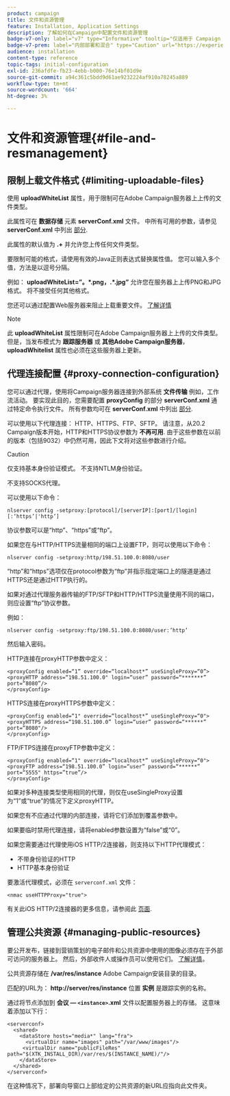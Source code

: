 ```yaml
---
product: campaign
title: 文件和资源管理
feature: Installation, Application Settings
description: 了解如何在Campaign中配置文件和资源管理
badge-v7-only: label="v7" type="Informative" tooltip="仅适用于 Campaign Classic v7"
badge-v7-prem: label="内部部署和混合" type="Caution" url="https://experienceleague.adobe.com/docs/campaign-classic/using/installing-campaign-classic/architecture-and-hosting-models/hosting-models-lp/hosting-models.html?lang=zh-Hans" tooltip="仅适用于内部部署和混合部署"
audience: installation
content-type: reference
topic-tags: initial-configuration
exl-id: 236afdfe-fb23-4ebb-b000-76e14bf01d9e
source-git-commit: a94c361c5bdd9d61ae9232224af910a78245a889
workflow-type: tm+mt
source-wordcount: '664'
ht-degree: 3%

---
```


# 文件和资源管理{#file-and-resmanagement}



## 限制上载文件格式 {#limiting-uploadable-files}

使用 **uploadWhiteList** 属性，用于限制可在Adobe Campaign服务器上上传的文件类型。

此属性可在 **数据存储** 元素 **serverConf.xml** 文件。 中所有可用的参数，请参见 **serverConf.xml** 中列出 [部分](../../installation/using/the-server-configuration-file.md).

此属性的默认值为 **.+** 并允许您上传任何文件类型。

要限制可能的格式，请使用有效的Java正则表达式替换属性值。 您可以输入多个值，方法是以逗号分隔。

例如： **uploadWhiteList=”。&#42;.png，.&#42;.jpg”** 允许您在服务器上上传PNG和JPG格式。 将不接受任何其他格式。

您还可以通过配置Web服务器来阻止上载重要文件。 [了解详情](web-server-configuration.md)

>[!NOTE]
>
>此 **uploadWhiteList** 属性限制可在Adobe Campaign服务器上上传的文件类型。 但是，当发布模式为 **跟踪服务器** 或 **其他Adobe Campaign服务器**， **uploadWhitelist** 属性也必须在这些服务器上更新。

## 代理连接配置 {#proxy-connection-configuration}

您可以通过代理，使用将Campaign服务器连接到外部系统 **文件传输** 例如，工作流活动。 要实现此目的，您需要配置 **proxyConfig** 的部分 **serverConf.xml** 通过特定命令执行文件。 所有参数均可在 **serverConf.xml** 中列出 [部分](../../installation/using/the-server-configuration-file.md).

可以使用以下代理连接： HTTP、HTTPS、FTP、SFTP。 请注意，从20.2 Campaign版本开始，HTTP和HTTPS协议参数为 **不再可用**. 由于这些参数在以前的版本（包括9032）中仍然可用，因此下文将对这些参数进行介绍。

>[!CAUTION]
>
>仅支持基本身份验证模式。 不支持NTLM身份验证。
>
>不支持SOCKS代理。
>

可以使用以下命令：

```
nlserver config -setproxy:[protocol]/[serverIP]:[port]/[login][:‘https’|'http’]
```

协议参数可以是“http”、“https”或“ftp”。

如果您在与HTTP/HTTPS流量相同的端口上设置FTP，则可以使用以下命令：

```
nlserver config -setproxy:http/198.51.100.0:8080/user
```

“http”和“https”选项仅在protocol参数为“ftp”并指示指定端口上的隧道是通过HTTPS还是通过HTTP执行的。

如果对通过代理服务器传输的FTP/SFTP和HTTP/HTTPS流量使用不同的端口，则应设置“ftp”协议参数。


例如：

```
nlserver config -setproxy:ftp/198.51.100.0:8080/user:’http’
```

然后输入密码。

HTTP连接在proxyHTTP参数中定义：

```
<proxyConfig enabled=“1” override=“localhost*” useSingleProxy=“0”>
<proxyHTTP address=“198.51.100.0" login=“user” password=“*******” port=“8080”/>
</proxyConfig>
```

HTTPS连接在proxyHTTPS参数中定义：

```
<proxyConfig enabled=“1" override=“localhost*” useSingleProxy=“0">
<proxyHTTPS address=“198.51.100.0” login=“user” password=“******” port=“8080"/>
</proxyConfig>
```

FTP/FTPS连接在proxyFTP参数中定义：

```
<proxyConfig enabled=“1" override=“localhost*” useSingleProxy=“0">
<proxyFTP address=“198.51.100.0” login=“user” password=“******” port=“5555" https=”true”/>
</proxyConfig>
```

如果对多种连接类型使用相同的代理，则仅在useSingleProxy设置为“1”或“true”的情况下定义proxyHTTP。

如果您有不应通过代理的内部连接，请将它们添加到覆盖参数中。

如果要临时禁用代理连接，请将enabled参数设置为“false”或“0”。

如果您需要通过代理使用iOS HTTP/2连接器，则支持以下HTTP代理模式：

* 不带身份验证的HTTP
* HTTP基本身份验证

要激活代理模式，必须在 `serverconf.xml` 文件：

```
<nmac useHTTPProxy="true">
```

有关此iOS HTTP/2连接器的更多信息，请参阅此 [页面](../../delivery/using/about-mobile-app-channel.md).

## 管理公共资源 {#managing-public-resources}

要公开发布，链接到营销策划的电子邮件和公共资源中使用的图像必须存在于外部可访问的服务器上。 然后，外部收件人或操作员可以使用它们。 [了解详情](../../installation/using/deploying-an-instance.md#managing-public-resources)。

公共资源存储在 **/var/res/instance** Adobe Campaign安装目录的目录。

匹配的URL为： **http://server/res/instance** 位置 **实例** 是跟踪实例的名称。

通过将节点添加到 **会议 — `<instance>`.xml** 文件以配置服务器上的存储。 这意味着添加以下行：

```
<serverconf>
  <shared>
    <dataStore hosts="media*" lang="fra">
      <virtualDir name="images" path="/var/www/images"/>
     <virtualDir name="publicFileRes" path="$(XTK_INSTALL_DIR)/var/res/$(INSTANCE_NAME)/"/>
    </dataStore>
  </shared>
</serverconf>
```

在这种情况下，部署向导窗口上部给定的公共资源的新URL应指向此文件夹。
